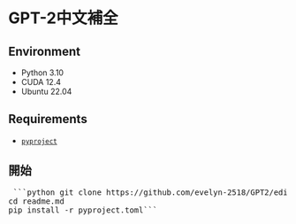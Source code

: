 # GPT-2中文補全
## Environment
- Python 3.10
- CUDA 12.4
- Ubuntu 22.04 
## Requirements
-  [`pyproject`](https://github.com/evelyn-2518/GPT2/blob/main/pyproject.toml) 
## 開始
<pre> ```python git clone https://github.com/evelyn-2518/GPT2/edit/main/readme.md
cd readme.md
pip install -r pyproject.toml``` </pre>

